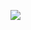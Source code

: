 ![](https://github.com/jigar-sable/clade-assessment-job-board/assets/64949957/4d3bc26b-fd88-41ee-9dbd-8b9dbb08ffc9)
